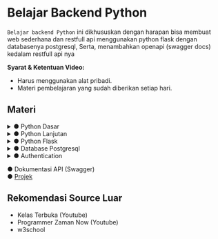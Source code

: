 # Belajar Backend Python
``Belajar backend Python``  ini dikhususkan dengan harapan bisa membuat web sederhana dan restfull api menggunakan python flask dengan databasenya postgresql, Serta, menambahkan openapi (swagger docs) kedalam restfull api nya


**Syarat & Ketentuan Video:**
- Harus menggunakan alat pribadi.
- Materi pembelajaran yang sudah diberikan setiap hari.

## Materi

<details>
    <summary> ● Python Dasar</summary>

- [Python Dasar](./pertemuan_01/README.md)
  1. Tipe Data
  2. Variabel
  3. Komentar
  4. Aritmatika
  5. Perbandingan
  6. Percabangan (IF/Else)
  7. Perulangan

</details>


<details>
    <summary> ● Python Lanjutan </summary>

- [Python Lanjutan](./pertemuan_02/README.md)
  1. [Fungsi](./pertemuan_02/1_fungsi.py)
      1.  Pengenalan Fungsi
      2.  Definisi Fungsi
      3.  Parameter dan Argumen
      4.  Nilai Kembalian

  2. [Modul](./pertemuan_02/2_module.py)
      1.  Apa itu Modul?
      2.  Membuat Modul
      3.  Mengimpor Modul
      4.  menggunakan Alias

</details>

<details>
    <summary> ● Python Flask </summary>

- [Python Flask (Web + RESTful API)](./pertemuan_03/README.md)
  1.  Routing
  2.  Templating (Jinja)
  3.  Redirect
  4.  Response
  5.  Static Files
  6.  CRUD (data dummy dengan List)

</details>


<details>
    <summary> ● Database Postgresql </summary>

- [Database Postgresql](./pertemuan_03/README.md)
  1.  DML
  2.  [Implementasi dengan Flask](/pertemuan_10/)

</details>

<details>
    <summary> ● Authentication </summary>

- [Authentication](./pertemuan_03/README.md)
  1.  Basic Auth
  2.  [JWT](./pertemuan_10/authjwt/)

</details>

● Dokumentasi API (Swagger) <br>
● [Projek](./pertemuan_12_Proyek/)

## Rekomendasi Source Luar
- Kelas Terbuka (Youtube)
- Programmer Zaman Now (Youtube)
- w3school

